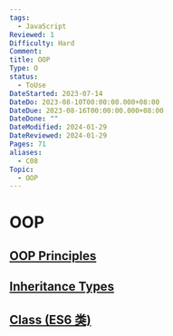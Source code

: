 ```yaml
---
tags:
  - JavaScript
Reviewed: 1
Difficulty: Hard
Comment:
title: OOP
Type: O
status:
  - ToUse
DateStarted: 2023-07-14
DateDo: 2023-08-10T00:00:00.000+08:00
DateDue: 2023-08-16T00:00:00.000+08:00
DateDone: ""
DateModified: 2024-01-29
DateReviewed: 2024-01-29
Pages: 71
aliases:
  - C08
Topic:
  - OOP
---
```


# OOP

## [OOP Principles](OOP-Principles.md)

## [Inheritance Types](Inheritance-Types)

## [Class (ES6 类)](<../Class-(ES6-类)>)
